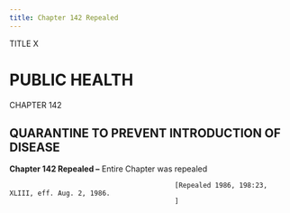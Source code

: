 ```yaml
---
title: Chapter 142 Repealed
---
```


TITLE X
                                             
PUBLIC HEALTH
=============

CHAPTER 142
                                             
QUARANTINE TO PREVENT INTRODUCTION OF DISEASE
---------------------------------------------

**Chapter 142 Repealed –** Entire Chapter was repealed


                                             [Repealed 1986, 198:23, XLIII, eff. Aug. 2, 1986.
                                             ]

